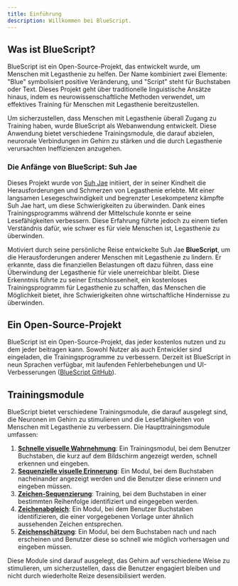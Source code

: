 ```yaml
---
title: Einführung
description: Willkommen bei BlueScript.
---
```


## Was ist BlueScript?

BlueScript ist ein Open-Source-Projekt, das entwickelt wurde, um Menschen mit Legasthenie zu helfen. Der Name kombiniert zwei Elemente: "Blue" symbolisiert positive Veränderung, und "Script" steht für Buchstaben oder Text. Dieses Projekt geht über traditionelle linguistische Ansätze hinaus, indem es neurowissenschaftliche Methoden verwendet, um effektives Training für Menschen mit Legasthenie bereitzustellen.

Um sicherzustellen, dass Menschen mit Legasthenie überall Zugang zu Training haben, wurde BlueScript als Webanwendung entwickelt. Diese Anwendung bietet verschiedene Trainingsmodule, die darauf abzielen, neuronale Verbindungen im Gehirn zu stärken und die durch Legasthenie verursachten Ineffizienzen anzugehen.

### Die Anfänge von BlueScript: Suh Jae

Dieses Projekt wurde von [Suh Jae](https://github.com/SuhJae) initiiert, der in seiner Kindheit die Herausforderungen und Schmerzen von Legasthenie erlebte. Mit einer langsamen Lesegeschwindigkeit und begrenzter Lesekompetenz kämpfte Suh Jae hart, um diese Schwierigkeiten zu überwinden. Dank eines Trainingsprogramms während der Mittelschule konnte er seine Lesefähigkeiten verbessern. Diese Erfahrung führte jedoch zu einem tiefen Verständnis dafür, wie schwer es für viele Menschen ist, Legasthenie zu überwinden.

Motiviert durch seine persönliche Reise entwickelte Suh Jae **BlueScript**, um die Herausforderungen anderer Menschen mit Legasthenie zu lindern. Er erkannte, dass die finanziellen Belastungen oft dazu führen, dass eine Überwindung der Legasthenie für viele unerreichbar bleibt. Diese Erkenntnis führte zu seiner Entschlossenheit, ein kostenloses Trainingsprogramm für Legasthenie zu schaffen, das Menschen die Möglichkeit bietet, ihre Schwierigkeiten ohne wirtschaftliche Hindernisse zu überwinden.

## Ein Open-Source-Projekt

BlueScript ist ein Open-Source-Projekt, das jeder kostenlos nutzen und zu dem jeder beitragen kann. Sowohl Nutzer als auch Entwickler sind eingeladen, die Trainingsprogramme zu verbessern. Derzeit ist BlueScript in neun Sprachen verfügbar, mit laufenden Fehlerbehebungen und UI-Verbesserungen ([BlueScript GitHub](https://github.com/BlueScript-NPO)).

## Trainingsmodule

BlueScript bietet verschiedene Trainingsmodule, die darauf ausgelegt sind, die Neuronen im Gehirn zu stimulieren und die Lesefähigkeiten von Menschen mit Legasthenie zu verbessern. Die Haupttrainingsmodule umfassen:

1. [**Schnelle visuelle Wahrnehmung**](de/docs/training/visual/rapid-visual-perception): Ein Trainingsmodul, bei dem Benutzer Buchstaben, die kurz auf dem Bildschirm angezeigt werden, schnell erkennen und eingeben.
2. [**Sequenzielle visuelle Erinnerung**](de/docs/training/visual/sequential-visual-memory): Ein Modul, bei dem Buchstaben nacheinander angezeigt werden und die Benutzer diese erinnern und eingeben müssen.
3. [**Zeichen-Sequenzierung**](de/docs/training/visual/character-sequencing): Training, bei dem Buchstaben in einer bestimmten Reihenfolge identifiziert und eingegeben werden.
4. [**Zeichenabgleich**](de/docs/training/visual/character-matching): Ein Modul, bei dem Benutzer Buchstaben identifizieren, die einer vorgegebenen Vorlage unter ähnlich aussehenden Zeichen entsprechen.
5. [**Zeichenschätzung**](de/docs/training/visual/character-guesstimate): Ein Modul, bei dem Buchstaben nach und nach erscheinen und Benutzer diese so schnell wie möglich vorhersagen und eingeben müssen.

Diese Module sind darauf ausgelegt, das Gehirn auf verschiedene Weise zu stimulieren, um sicherzustellen, dass die Benutzer engagiert bleiben und nicht durch wiederholte Reize desensibilisiert werden.
